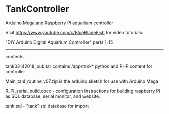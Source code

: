 # TankController
Arduino Mega and Raspberry Pi aquarium controller

Visit https://www.youtube.com/c/BlueBladeFish for video tutorials:

"DIY Arduino Digital Aquarium Controller" parts 1-15

------------------------------------------------

contents:

tank03142018_pub.tar contains /app/tank* python and PHP content for controller

Main_tanl_routine_v07.zip is the arduino sketch for use with Arduino Mega

R_Pi_serial_build.docx - configuration instructions for building raspberry Pi as SQL database, serial monitor, and website.

tank.sql - "tank" sql database for import
